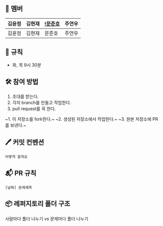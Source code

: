 ## 🐣 **멤버**

|김윤정|김현재|[!문준호](https://i.namu.wiki/i/i6ZpdaKiiEf4qzrR_m9NjvBriuvWtFktDjDX-wry76CYBSssaiOpsZRTVXU20K0kDFnnoBqR9SiVkYh_akXYmQ.webp)|주연우|
|---|---|---|---|
|김윤정|김현재|문준호|주연우|

## 📌 **규칙**
- 화, 목 9시 30분

## 🛠️ **참여 방법**
1. 초대를 받는다.
2. 각자 branch를 만들고 작업한다.
3. pull request를 꼭 한다.

~1. 이 저장소를 fork한다.~
~2. 생성된 저장소에서 작업한다.~
~3. 원본 저장소에 PR를 보낸다.~


## 🖊️ **커밋 컨벤션**
```
어떻게 할까요
```

## 📬 **PR 규칙**

```
[날짜] 문제제목
```

## 📦 **레퍼지토리 폴더 구조**
사람마다 폴더 나누기 vs 문제마다 폴더 나누기
